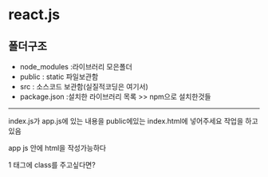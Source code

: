 # react.js

## 폴더구조
  * node_modules :라이브러리 모은폴더
  * public : static 파일보관함
  * src : 소스코드 보관함(실질적코딩은 여기서)
  * package.json :설치한 라이브러리 목록 >> npm으로 설치한것들
***
  index.js가 app.js에 있는 내용을 public에있는 index.html에 넣어주세요 작업을 하고있음 
   
  app js 안에 html을 작성가능하다 

  1 태그에 class를 주고싶다면?
    <div calssName = "클래스명"></div>